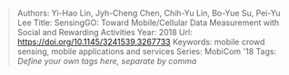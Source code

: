 > Authors: Yi-Hao Lin, Jyh-Cheng Chen, Chih-Yu Lin, Bo-Yue Su, Pei-Yu Lee
> Title: SensingGO: Toward Mobile/Cellular Data Measurement with Social and Rewarding Activities
> Year: 2018
> Url: https://doi.org/10.1145/3241539.3267733
> Keywords: mobile crowd sensing, mobile applications and services
> Series: MobiCom '18
> Tags: *Define your own tags here, separate by comma*